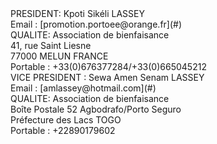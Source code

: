 
<div class="inner_footerL" markdown="1">
<div markdown="1">
PRESIDENT: Kpoti Sikéli LASSEY 
</div>
<div id="lien_adresse_mail" markdown="1">
Email : [promotion.portoee@orange.fr](#)
</div>
<div markdown="1">
QUALITE: Association de bienfaisance 
</div>	
<div markdown="1">
41, rue Saint Liesne 
</div>
<div markdown="1">
77000 MELUN FRANCE
</div>
<div markdown="1">
Portable : +33(0)676377284/+33(0)665045212
</div>		
</div>
<div class="inner_footerR" markdown="1">
<div markdown="1">
VICE PRESIDENT : Sewa Amen Senam LASSEY
</div>
<div id="lien_adresse_mail" markdown="1">
Email : [amlassey@hotmail.com](#)
</div>  
<div markdown="1">
QUALITE: Association de bienfaisance  
</div>
<div markdown="1">
Boîte Postale 52 Agbodrafo/Porto Seguro
</div>
<div markdown="1">		
Préfecture des Lacs TOGO
</div>
<div markdown="1">
Portable : +22890179602
</div>
</div> 

